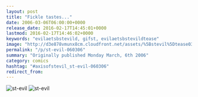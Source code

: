 ```yaml
---
layout: post
title: "Fickle tastes..."
date: 2006-03-06T06:00:00+0000
release_date: 2016-02-17T14:45:01+0000
lastmod: 2016-02-17T14:46:02+0000
keywords: "evilaetsbstevild, gifst, evilaetsbstevildtease"
image: "http://d3e878vmunx8cm.cloudfront.net/assets/%5Bstevil%5Dtease03-06-06.gif"
permalink: "/p/st-evil-060306"
summary: "Originally published Monday March, 6th 2006"
category: comics
hashtag: "#axisofstevil_st-evil-060306"
redirect_from:
---
```


![st-evil](http://d3e878vmunx8cm.cloudfront.net/assets/%5Bstevil%5Dtease03-06-06.gif)
![st-evil](http://d3e878vmunx8cm.cloudfront.net/assets/%5Bstevil%5D03-06-06.gif)
